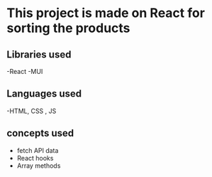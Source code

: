 # This project is made on React for sorting the products

## Libraries used
-React
-MUI

## Languages used 
-HTML, CSS , JS 

## concepts used 
- fetch API data
- React hooks
- Array methods

